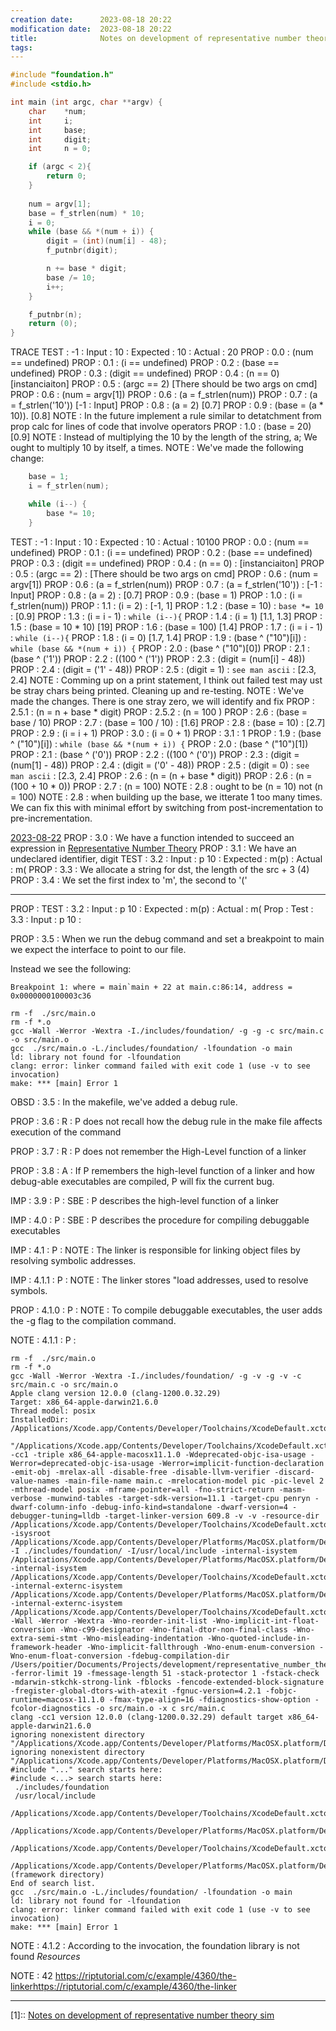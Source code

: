 ```yaml
---
creation date:		2023-08-18 20:22
modification date:	2023-08-18 20:22
title: 				Notes on development of representative number theory sim
tags:
---
```

```C
#include "foundation.h"
#include <stdio.h>

int main (int argc, char **argv) {
    char    *num;
    int     i;
    int     base;
    int     digit;
    int     n = 0;

    if (argc < 2){
        return 0;
    }
    
    num = argv[1];
    base = f_strlen(num) * 10;
    i = 0;
    while (base && *(num + i)) {
        digit = (int)(num[i] - 48);
        f_putnbr(digit);

        n += base * digit;
        base /= 10;
        i++;
    }

    f_putnbr(n);
    return (0);
}
```

TRACE
TEST : -1 : Input : 10 : Expected : 10 : Actual : 20
PROP : 0.0 : (num == undefined)
PROP : 0.1 : (i == undefined)
PROP : 0.2 : (base == undefined)
PROP : 0.3 : (digit == undefined)
PROP : 0.4 : (n == 0)                [instanciaiton]
PROP : 0.5 : (argc == 2)            [There should be two args on cmd]
PROP : 0.6 : (num = argv[1])
PROP : 0.6 : (a = f_strlen(num)) 
PROP : 0.7 : (a = f_strlen('10')) [-1 : Input]
PROP : 0.8 : (a = 2)                 [0.7]
PROP : 0.9 : (base = (a * 10)).   [0.8]
NOTE : In the future implement a rule similar to detatchment from prop calc for lines of code that involve operators
PROP : 1.0 : (base = 20)            [0.9]
NOTE : Instead of multiplying the 10 by the length of the string, a; We ought to multiply 10 by itself, a times. 
NOTE : We've made the following change:

```C
	base = 1;
    i = f_strlen(num);

    while (i--) {
        base *= 10;
    } 
```

TEST : -1 : Input : 10 : Expected : 10 : Actual : 10100
PROP : 0.0 : (num == undefined)
PROP : 0.1 : (i == undefined)
PROP : 0.2 : (base == undefined)
PROP : 0.3 : (digit == undefined)
PROP : 0.4 : (n == 0) : [instanciaiton]
PROP : 0.5 : (argc == 2) : [There should be two args on cmd]
PROP : 0.6 : (num = argv[1])
PROP : 0.6 : (a = f_strlen(num))
PROP : 0.7 : (a = f_strlen('10')) : [-1 : Input]
PROP : 0.8 : (a = 2) : [0.7]
PROP : 0.9 : (base = 1) 
PROP : 1.0 : (i = f_strlen(num))
PROP : 1.1 : (i = 2) : [-1, 1]
PROP : 1.2 : (base = 10) : `base *= 10` : [0.9]
PROP : 1.3 : (i = i - 1) : `while (i--){`
PROP : 1.4 : (i = 1) [1.1, 1.3]
PROP : 1.5 : (base = 10 * 10) [19]
PROP : 1.6 : (base = 100) [1.4]
PROP : 1.7 : (i = i - 1) : `while (i--){`
PROP : 1.8 : (i = 0) [1.7, 1.4]
PROP : 1.9 : (base ^ ("10")[i]) : `while (base && *(num + i)) {`
PROP : 2.0 : (base ^ ("10")[0]) 
PROP : 2.1 : (base ^ ('1'))
PROP : 2.2 : ((100 ^ ('1'))
PROP : 2.3 : (digit = (num[i] - 48)) 
PROP : 2.4 : (digit = ('1' - 48)) 
PROP : 2.5 : (digit = 1) : `see man ascii` : [2.3, 2.4]
NOTE : Comming up on a print statement, I think out failed test may ust be stray chars being printed. Cleaning up and re-testing. 
NOTE : We've made the changes. There is one stray zero, we will identify and fix
PROP : 2.5.1 : (n = n +  base * digit)
PROP : 2.5.2 : (n = 100 )
PROP : 2.6 : (base = base / 10)
PROP : 2.7 : (base = 100 / 10) : [1.6]
PROP : 2.8 : (base = 10) : [2.7]
PROP : 2.9 : (i = i + 1)
PROP : 3.0 : (i = 0 + 1)
PROP : 3.1 :  1
PROP : 1.9 : (base ^ ("10")[i]) : `while (base && *(num + i)) {`
PROP : 2.0 : (base ^ ("10")[1]) 
PROP : 2.1 : (base ^ ('0'))
PROP : 2.2 : ((100 ^ ('0'))
PROP : 2.3 : (digit = (num[1] - 48)) 
PROP : 2.4 : (digit = ('0' - 48)) 
PROP : 2.5 : (digit = 0) : `see man ascii` : [2.3, 2.4]
PROP : 2.6 : (n = (n +  base * digit))
PROP : 2.6 : (n = (100 +  10 * 0))
PROP : 2.7 : (n = 100)
NOTE : 2.8 :  ought to be (n = 10) not (n = 100)
NOTE : 2.8 :  when building up the base, we itterate 1 too many times. We can fix this with minimal effort by switching from post-incrementation to pre-incrementation.

[2023-08-22](2023-08-22.md)
PROP : 3.0 : We have a function intended to succeed an expression in [Representative Number Theory](Representative%20Number%20Theory.md)
PROP : 3.1 : We have an undeclared identifier, digit
TEST : 3.2 : Input : p 10 : Expected : m(p) : Actual : m(
PROP : 3.3 : We allocate a string for dst, the length of the src + 3 (4)
PROP : 3.4 : We set the first index to 'm', the second to '('

---
PROP : TEST : 3.2 : Input : p 10 : Expected : m(p) : Actual : m( 
Prop : Test : 3.3 : Input : p 10 : 

PROP : 3.5 : When we run the debug command and set a breakpoint to main we expect the interface to point to our file. 

Instead we see the following:
```
Breakpoint 1: where = main`main + 22 at main.c:86:14, address = 0x0000000100003c36
```

```
rm -f  ./src/main.o
rm -f *.o
gcc -Wall -Werror -Wextra -I./includes/foundation/ -g -g -c src/main.c -o src/main.o
gcc  ./src/main.o -L./includes/foundation/ -lfoundation -o main
ld: library not found for -lfoundation
clang: error: linker command failed with exit code 1 (use -v to see invocation)
make: *** [main] Error 1
```

OBSD : 3.5 : In the makefile, we've added a debug rule.  

PROP : 3.6 : R : P does not recall how the debug rule in the make file affects execution of the command

PROP : 3.7 : R : P does not remember the High-Level function of a linker

PROP : 3.8 : A : If P remembers the high-level function of a linker and how debug-able executables are compiled, P will fix the current bug.

IMP : 3.9 : P : SBE : P describes the high-level function of a linker 

IMP : 4.0 : P : SBE : P describes the procedure for compiling debuggable executables

IMP : 4.1 : P : NOTE : The linker is responsible for linking object files by resolving symbolic addresses. 

IMP : 4.1.1 : P : NOTE : The linker stores "load addresses, used to resolve symbols.

PROP : 4.1.0 : P : NOTE : To compile debuggable executables, the user adds the -g flag to the compilation command. 

NOTE : 4.1.1 : P : 
```
rm -f  ./src/main.o
rm -f *.o
gcc -Wall -Werror -Wextra -I./includes/foundation/ -g -v -g -v -c src/main.c -o src/main.o
Apple clang version 12.0.0 (clang-1200.0.32.29)
Target: x86_64-apple-darwin21.6.0
Thread model: posix
InstalledDir: /Applications/Xcode.app/Contents/Developer/Toolchains/XcodeDefault.xctoolchain/usr/bin
 "/Applications/Xcode.app/Contents/Developer/Toolchains/XcodeDefault.xctoolchain/usr/bin/clang" -cc1 -triple x86_64-apple-macosx11.1.0 -Wdeprecated-objc-isa-usage -Werror=deprecated-objc-isa-usage -Werror=implicit-function-declaration -emit-obj -mrelax-all -disable-free -disable-llvm-verifier -discard-value-names -main-file-name main.c -mrelocation-model pic -pic-level 2 -mthread-model posix -mframe-pointer=all -fno-strict-return -masm-verbose -munwind-tables -target-sdk-version=11.1 -target-cpu penryn -dwarf-column-info -debug-info-kind=standalone -dwarf-version=4 -debugger-tuning=lldb -target-linker-version 609.8 -v -v -resource-dir /Applications/Xcode.app/Contents/Developer/Toolchains/XcodeDefault.xctoolchain/usr/lib/clang/12.0.0 -isysroot /Applications/Xcode.app/Contents/Developer/Platforms/MacOSX.platform/Developer/SDKs/MacOSX.sdk -I ./includes/foundation/ -I/usr/local/include -internal-isystem /Applications/Xcode.app/Contents/Developer/Platforms/MacOSX.platform/Developer/SDKs/MacOSX.sdk/usr/local/include -internal-isystem /Applications/Xcode.app/Contents/Developer/Toolchains/XcodeDefault.xctoolchain/usr/lib/clang/12.0.0/include -internal-externc-isystem /Applications/Xcode.app/Contents/Developer/Platforms/MacOSX.platform/Developer/SDKs/MacOSX.sdk/usr/include -internal-externc-isystem /Applications/Xcode.app/Contents/Developer/Toolchains/XcodeDefault.xctoolchain/usr/include -Wall -Werror -Wextra -Wno-reorder-init-list -Wno-implicit-int-float-conversion -Wno-c99-designator -Wno-final-dtor-non-final-class -Wno-extra-semi-stmt -Wno-misleading-indentation -Wno-quoted-include-in-framework-header -Wno-implicit-fallthrough -Wno-enum-enum-conversion -Wno-enum-float-conversion -fdebug-compilation-dir /Users/poitier/Documents/Projects/development/representative_number_theory_sim -ferror-limit 19 -fmessage-length 51 -stack-protector 1 -fstack-check -mdarwin-stkchk-strong-link -fblocks -fencode-extended-block-signature -fregister-global-dtors-with-atexit -fgnuc-version=4.2.1 -fobjc-runtime=macosx-11.1.0 -fmax-type-align=16 -fdiagnostics-show-option -fcolor-diagnostics -o src/main.o -x c src/main.c
clang -cc1 version 12.0.0 (clang-1200.0.32.29) default target x86_64-apple-darwin21.6.0
ignoring nonexistent directory "/Applications/Xcode.app/Contents/Developer/Platforms/MacOSX.platform/Developer/SDKs/MacOSX.sdk/usr/local/include"
ignoring nonexistent directory "/Applications/Xcode.app/Contents/Developer/Platforms/MacOSX.platform/Developer/SDKs/MacOSX.sdk/Library/Frameworks"
#include "..." search starts here:
#include <...> search starts here:
 ./includes/foundation
 /usr/local/include
 /Applications/Xcode.app/Contents/Developer/Toolchains/XcodeDefault.xctoolchain/usr/lib/clang/12.0.0/include
 /Applications/Xcode.app/Contents/Developer/Platforms/MacOSX.platform/Developer/SDKs/MacOSX.sdk/usr/include
 /Applications/Xcode.app/Contents/Developer/Toolchains/XcodeDefault.xctoolchain/usr/include
 /Applications/Xcode.app/Contents/Developer/Platforms/MacOSX.platform/Developer/SDKs/MacOSX.sdk/System/Library/Frameworks (framework directory)
End of search list.
gcc  ./src/main.o -L./includes/foundation/ -lfoundation -o main
ld: library not found for -lfoundation
clang: error: linker command failed with exit code 1 (use -v to see invocation)
make: *** [main] Error 1
```

NOTE : 4.1.2 : According to the invocation, the foundation library is not found
*Resources*

NOTE : 42
https://riptutorial.com/c/example/4360/the-linkerhttps://riptutorial.com/c/example/4360/the-linker




---
[1]:: [Notes on development of representative number theory sim](Notes%20on%20development%20of%20representative%20number%20theory%20sim.md)